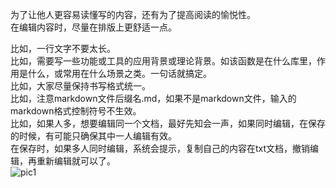 为了让他人更容易读懂写的内容，还有为了提高阅读的愉悦性。  
在编辑内容时，尽量在排版上更舒适一点。  

比如，一行文字不要太长。  
比如，需要写一些功能或工具的应用背景或理论背景。如该函数是在什么库里，作用是什么，或常用在什么场景之类。一句话就搞定。  
比如，大家尽量保持书写格式统一。  
比如，注意markdown文件后缀名.md，如果不是markdown文件，输入的markdown格式控制符号不生效。  
比如，如果人多，想要编辑同一个文档，最好先知会一声，如果同时编辑，在保存的时候，有可能只确保其中一人编辑有效。  
     在保存时，如果多人同时编辑，系统会提示，复制自己的内容在txt文档，撤销编辑，再重新编辑就可以了。  
![pic1](https://github.com/liaotianyu269/flower-style-learning-group/blob/master/%E7%BC%96%E8%BE%91.png)  
